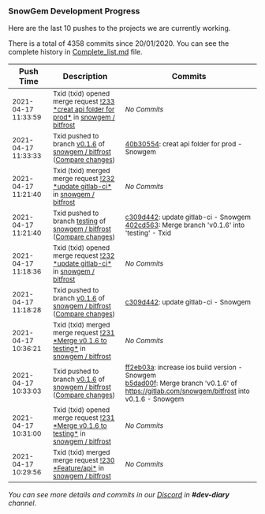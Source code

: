
### SnowGem Development Progress

Here are the last 10 pushes to the projects we are currently working.

There is a total of 4358 commits since 20/01/2020. You can see the complete history in
 [Complete_list.md](Complete_list.md) file.

| Push Time | Description | Commits |
| --- | --- | --- |
| <sub>2021-04-17 11:33:59</sub> | <sub>Txid (txid) opened merge request [\!233 \*creat api folder for prod\*](https://gitlab.com/snowgem/bitfrost/-/merge_requests/233) in [snowgem / bitfrost](https://gitlab.com/snowgem/bitfrost)</sub> | <sub>_No Commits_</sub> |
| <sub>2021-04-17 11:33:33</sub> | <sub>Txid pushed to branch [v0\.1\.6](https://gitlab.com/snowgem/bitfrost/commits/v0.1.6) of [snowgem / bitfrost](https://gitlab.com/snowgem/bitfrost) ([Compare changes](https://gitlab.com/snowgem/bitfrost/compare/c309d4427e0ff9c756d5e9e012e9bdc47ee7f958...40b30554ce8db3a363dd89ab9d1d9b5d3cf605fb))</sub> | <sub>[40b30554](https://gitlab.com/snowgem/bitfrost/-/commit/40b30554ce8db3a363dd89ab9d1d9b5d3cf605fb): creat api folder for prod - Snowgem</sub> |
| <sub>2021-04-17 11:21:40</sub> | <sub>Txid (txid) merged merge request [\!232 \*update gitlab\-ci\*](https://gitlab.com/snowgem/bitfrost/-/merge_requests/232) in [snowgem / bitfrost](https://gitlab.com/snowgem/bitfrost)</sub> | <sub>_No Commits_</sub> |
| <sub>2021-04-17 11:21:40</sub> | <sub>Txid pushed to branch [testing](https://gitlab.com/snowgem/bitfrost/commits/testing) of [snowgem / bitfrost](https://gitlab.com/snowgem/bitfrost) ([Compare changes](https://gitlab.com/snowgem/bitfrost/compare/e571414bffd056fafcc88ca464f1a8303d14c191...402cd563847efefaee361e22fb943d976ede517b))</sub> | <sub>[c309d442](https://gitlab.com/snowgem/bitfrost/-/commit/c309d4427e0ff9c756d5e9e012e9bdc47ee7f958): update gitlab-ci - Snowgem<br>[402cd563](https://gitlab.com/snowgem/bitfrost/-/commit/402cd563847efefaee361e22fb943d976ede517b): Merge branch 'v0.1.6' into 'testing' - Txid</sub> |
| <sub>2021-04-17 11:18:36</sub> | <sub>Txid (txid) opened merge request [\!232 \*update gitlab\-ci\*](https://gitlab.com/snowgem/bitfrost/-/merge_requests/232) in [snowgem / bitfrost](https://gitlab.com/snowgem/bitfrost)</sub> | <sub>_No Commits_</sub> |
| <sub>2021-04-17 11:18:28</sub> | <sub>Txid pushed to branch [v0\.1\.6](https://gitlab.com/snowgem/bitfrost/commits/v0.1.6) of [snowgem / bitfrost](https://gitlab.com/snowgem/bitfrost) ([Compare changes](https://gitlab.com/snowgem/bitfrost/compare/b5dad00f9f7f5a2c2726612f3eb608f16e97c0fb...c309d4427e0ff9c756d5e9e012e9bdc47ee7f958))</sub> | <sub>[c309d442](https://gitlab.com/snowgem/bitfrost/-/commit/c309d4427e0ff9c756d5e9e012e9bdc47ee7f958): update gitlab-ci - Snowgem</sub> |
| <sub>2021-04-17 10:36:21</sub> | <sub>Txid (txid) merged merge request [\!231 \*Merge v0\.1\.6 to testing\*](https://gitlab.com/snowgem/bitfrost/-/merge_requests/231) in [snowgem / bitfrost](https://gitlab.com/snowgem/bitfrost)</sub> | <sub>_No Commits_</sub> |
| <sub>2021-04-17 10:33:03</sub> | <sub>Txid pushed to branch [v0\.1\.6](https://gitlab.com/snowgem/bitfrost/commits/v0.1.6) of [snowgem / bitfrost](https://gitlab.com/snowgem/bitfrost) ([Compare changes](https://gitlab.com/snowgem/bitfrost/compare/b2c52bd586b3f8e2b987d1bc4fdf29e10cfcd190...b5dad00f9f7f5a2c2726612f3eb608f16e97c0fb))</sub> | <sub>[ff2eb03a](https://gitlab.com/snowgem/bitfrost/-/commit/ff2eb03a362463637e7e7388711dfe90db1d5766): increase ios build version - Snowgem<br>[b5dad00f](https://gitlab.com/snowgem/bitfrost/-/commit/b5dad00f9f7f5a2c2726612f3eb608f16e97c0fb): Merge branch 'v0.1.6' of https://gitlab.com/snowgem/bitfrost into v0.1.6 - Snowgem</sub> |
| <sub>2021-04-17 10:31:00</sub> | <sub>Txid (txid) opened merge request [\!231 \*Merge v0\.1\.6 to testing\*](https://gitlab.com/snowgem/bitfrost/-/merge_requests/231) in [snowgem / bitfrost](https://gitlab.com/snowgem/bitfrost)</sub> | <sub>_No Commits_</sub> |
| <sub>2021-04-17 10:29:56</sub> | <sub>Txid (txid) merged merge request [\!230 \*Feature/api\*](https://gitlab.com/snowgem/bitfrost/-/merge_requests/230) in [snowgem / bitfrost](https://gitlab.com/snowgem/bitfrost)</sub> | <sub>_No Commits_</sub> |

_You can see more details and commits in our [Discord](https://discord.gg/zumGnbg) in **#dev-diary** channel._
